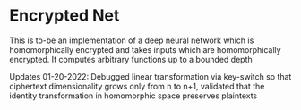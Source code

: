 # Encrypted Net

This is to-be an implementation of a deep neural network which is homomorphically encrypted and takes inputs which are homomorphically encrypted. It computes arbitrary functions up to a bounded depth

Updates
01-20-2022: Debugged linear transformation via key-switch so that ciphertext dimensionality grows only from n to n+1, validated that the identity transformation in homomorphic space preserves plaintexts

